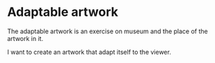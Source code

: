# Adaptable artwork

The adaptable artwork is an exercise on museum and the place of the artwork in it.

I want to create an artwork that adapt itself to the viewer.
